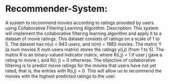 # Recommender-System:

A system to recommend movies according to ratings provided by users using Collaborative Filtering Learning Algorithm.
Description: 
This system will implement the collaborative filtering learning algorithm and apply it to a dataset of movie ratings.
This dataset consists of ratings on a scale of 1 to 5. The dataset has n(u) = 943 users, and n(m) = 1682 movies.
The matrix Y (a num movies X num users matrix) stores the ratings y(i,j) (from 1 to 5).
The matrix R is an binary-valued indicator matrix, where R(i,j) = 1 if user j gave a rating to movie i, and R(i; j) = 0 otherwise.
The objective of collaborative filtering is to predict movie ratings for the movies that users have not yet rated, that is, the entries with R(i,j) = 0.
This will allow us to recommend the movies with the highest predicted ratings to the user.

